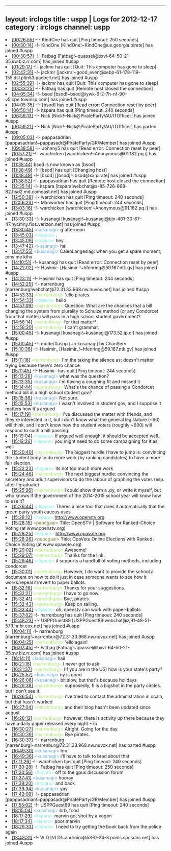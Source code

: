 
---
layout: irclogs
title : uspp | Logs for 2012-12-17
category : irclogs
channel: uspp
---
<li class="logitem"><a href="#00:26:55" name="00:26:55" class="time">[00:26:55]</a> -!- <span class="quit">KindOne</span> has quit [Ping timeout: 250 seconds] </li>
<li class="logitem"><a href="#00:30:14" name="00:30:14" class="time">[00:30:14]</a> -!- <span class="join">KindOne</span> [KindOne!~KindOne@us.georgia.pirate] has joined #uspp </li>
<li class="logitem"><a href="#00:30:57" name="00:30:57" class="time">[00:30:57]</a> -!- <span class="join">Fatbag</span> [Fatbag!~quassel@bxvl-64-50-21-35.sw.biz.rr.com] has joined #uspp </li>
<li class="logitem"><a href="#01:29:17" name="01:29:17" class="time">[01:29:17]</a> -!- <span class="quit">jackmr</span> has quit [Quit: This computer has gone to sleep] </li>
<li class="logitem"><a href="#02:42:31" name="02:42:31" class="time">[02:42:31]</a> -!- <span class="join">jackmr</span> [jackmr!~good_even@xebp-61-178-119-155.dsl.pltn53.pacbell.net] has joined #uspp </li>
<li class="logitem"><a href="#02:55:39" name="02:55:39" class="time">[02:55:39]</a> -!- <span class="quit">jackmr</span> has quit [Quit: This computer has gone to sleep] </li>
<li class="logitem"><a href="#03:33:25" name="03:33:25" class="time">[03:33:25]</a> -!- <span class="quit">Fatbag</span> has quit [Remote host closed the connection] </li>
<li class="logitem"><a href="#04:05:34" name="04:05:34" class="time">[04:05:34]</a> -!- <span class="join">bsod</span> [bsod!~bsod@iywk-6-2-7h-nf-90-v5.cpe.townisp.com] has joined #uspp </li>
<li class="logitem"><a href="#04:05:35" name="04:05:35" class="time">[04:05:35]</a> -!- <span class="quit">[bsod]</span> has quit [Read error: Connection reset by peer] </li>
<li class="logitem"><a href="#06:50:14" name="06:50:14" class="time">[06:50:14]</a> -!- <span class="quit">itspara</span> has quit [Ping timeout: 240 seconds] </li>
<li class="logitem"><a href="#06:59:13" name="06:59:13" class="time">[06:59:13]</a> -!- <span class="join">Nick</span> [Nick!~Nick@PirateParty/AU/ITOfficer] has joined #uspp </li>
<li class="logitem"><a href="#06:59:21" name="06:59:21" class="time">[06:59:21]</a> -!- <span class="part">Nick</span> [Nick!~Nick@PirateParty/AU/ITOfficer] has parted #uspp </li>
<li class="logitem"><a href="#09:05:03" name="09:05:03" class="time">[09:05:03]</a> -!- <span class="join">pappasadrian</span> [pappasadrian!~pappasadr@PirateParty/GR/Member] has joined #uspp </li>
<li class="logitem"><a href="#09:38:58" name="09:38:58" class="time">[09:38:58]</a> -!- <span class="quit">Johnny5</span> has quit [Read error: Connection reset by peer] </li>
<li class="logitem"><a href="#10:57:21" name="10:57:21" class="time">[10:57:21]</a> -!- <span class="join">warchicken</span> [warchicken!~Anonymous@91.182.pq.i] has joined #uspp </li>
<li class="logitem"><a href="#11:38:44" name="11:38:44" class="time">[11:38:44]</a> <span class="nick">bsod</span> is now known as <span class="nick">[bsod]</span> </li>
<li class="logitem"><a href="#11:38:49" name="11:38:49" class="time">[11:38:49]</a> -!- <span class="quit">[bsod]</span> has quit [Changing host] </li>
<li class="logitem"><a href="#11:38:49" name="11:38:49" class="time">[11:38:49]</a> -!- <span class="join">[bsod]</span> [[bsod]!~bsod@xx.pirate] has joined #uspp </li>
<li class="logitem"><a href="#11:38:52" name="11:38:52" class="time">[11:38:52]</a> -!- <span class="quit">pappasadrian</span> has quit [Remote host closed the connection] </li>
<li class="logitem"><a href="#12:35:14" name="12:35:14" class="time">[12:35:14]</a> -!- <span class="join">itspara</span> [itspara!webchat@s-85-726-668-82.hsd2.md.comcast.net] has joined #uspp </li>
<li class="logitem"><a href="#12:50:38" name="12:50:38" class="time">[12:50:38]</a> -!- <span class="quit">warchicken</span> has quit [Ping timeout: 240 seconds] </li>
<li class="logitem"><a href="#12:56:23" name="12:56:23" class="time">[12:56:23]</a> -!- <span class="quit">Manworker</span> has quit [Ping timeout: 244 seconds] </li>
<li class="logitem"><a href="#13:03:16" name="13:03:16" class="time">[13:03:16]</a> -!- <span class="join">warchicken</span> [warchicken!~Anonymous@91.182.pq.i] has joined #uspp </li>
<li class="logitem"><a href="#13:30:33" name="13:30:33" class="time">[13:30:33]</a> -!- <span class="join">kusanagi</span> [kusanagi!~kusanagi@tijn-401-30-67-47.nycmny.fios.verizon.net] has joined #uspp </li>
<li class="logitem"><a href="#13:30:45" name="13:30:45" class="time">[13:30:45]</a> <span class="person" style="color:#6aace3">&lt;kusanagi&gt;</span> g'afternoon </li>
<li class="logitem"><a href="#13:45:03" name="13:45:03" class="time">[13:45:03]</a> <span class="person" style="color:#7deee6">&lt;itspara&gt;</span> . </li>
<li class="logitem"><a href="#13:45:09" name="13:45:09" class="time">[13:45:09]</a> <span class="person" style="color:#7deee6">&lt;itspara&gt;</span> hey </li>
<li class="logitem"><a href="#13:47:42" name="13:47:42" class="time">[13:47:42]</a> <span class="person" style="color:#6aace3">&lt;kusanagi&gt;</span> hai </li>
<li class="logitem"><a href="#13:47:55" name="13:47:55" class="time">[13:47:55]</a> <span class="person" style="color:#6aace3">&lt;kusanagi&gt;</span> CalebLangeslag: when you get a spare moment, pms me kthx </li>
<li class="logitem"><a href="#14:10:51" name="14:10:51" class="time">[14:10:51]</a> -!- <span class="quit">kusanagi</span> has quit [Read error: Connection reset by peer] </li>
<li class="logitem"><a href="#14:22:02" name="14:22:02" class="time">[14:22:02]</a> -!- <span class="join">Hasimir-</span> [Hasimir-!~hfenring@59.167.ntk.gv] has joined #uspp </li>
<li class="logitem"><a href="#14:23:11" name="14:23:11" class="time">[14:23:11]</a> -!- <span class="quit">Hasimir</span> has quit [Ping timeout: 244 seconds] </li>
<li class="logitem"><a href="#14:52:25" name="14:52:25" class="time">[14:52:25]</a> -!- <span class="join">narrenburg</span> [narrenburg!webchat@72.31.33.968.nw.nuvox.net] has joined #uspp </li>
<li class="logitem"><a href="#14:53:33" name="14:53:33" class="time">[14:53:33]</a> <span class="person" style="color:#a8ec6e">&lt;narrenburg&gt;</span> 'ello pirates </li>
<li class="logitem"><a href="#14:54:33" name="14:54:33" class="time">[14:54:33]</a> <span class="person" style="color:#7deee6">&lt;itspara&gt;</span> hello </li>
<li class="logitem"><a href="#14:57:09" name="14:57:09" class="time">[14:57:09]</a> <span class="person" style="color:#a8ec6e">&lt;narrenburg&gt;</span> Question: What are the chances that a bill changing the system from plurality to Schulze method (or any Condorcet from that matter) will pass in a high school student government? </li>
<li class="logitem"><a href="#14:58:14" name="14:58:14" class="time">[14:58:14]</a> <span class="person" style="color:#a8ec6e">&lt;narrenburg&gt;</span> for that matter* </li>
<li class="logitem"><a href="#14:58:20" name="14:58:20" class="time">[14:58:20]</a> <span class="person" style="color:#a8ec6e">&lt;narrenburg&gt;</span> I can't grammar. </li>
<li class="logitem"><a href="#15:00:45" name="15:00:45" class="time">[15:00:45]</a> -!- <span class="join">kusanagi</span> [kusanagi!~kusanagi@173.52.ip.ol] has joined #uspp </li>
<li class="logitem"><a href="#15:00:45" name="15:00:45" class="time">[15:00:45]</a> -!- mode/<span class="mode">#uspp</span> [+o kusanagi] by ChanServ </li>
<li class="logitem"><a href="#15:10:36" name="15:10:36" class="time">[15:10:36]</a> -!- <span class="join">Hasimir_</span> [Hasimir_!~hfenring@59.167.ntk.gv] has joined #uspp </li>
<li class="logitem"><a href="#15:11:18" name="15:11:18" class="time">[15:11:18]</a> <span class="person" style="color:#a8ec6e">&lt;narrenburg&gt;</span> I'm the taking the silence as: doesn't matter trying because there's zero chance. </li>
<li class="logitem"><a href="#15:11:45" name="15:11:45" class="time">[15:11:45]</a> -!- <span class="quit">Hasimir-</span> has quit [Ping timeout: 244 seconds] </li>
<li class="logitem"><a href="#15:13:26" name="15:13:26" class="time">[15:13:26]</a> <span class="person" style="color:#6aace3">&lt;kusanagi&gt;</span> what was the question? </li>
<li class="logitem"><a href="#15:13:35" name="15:13:35" class="time">[15:13:35]</a> <span class="person" style="color:#6aace3">&lt;kusanagi&gt;</span> i'm having a coughing fit and missed it </li>
<li class="logitem"><a href="#15:14:44" name="15:14:44" class="time">[15:14:44]</a> <span class="person" style="color:#a8ec6e">&lt;narrenburg&gt;</span> What's the chance of passing a Condorcet method bill in a high school student gov.? </li>
<li class="logitem"><a href="#15:15:36" name="15:15:36" class="time">[15:15:36]</a> <span class="person" style="color:#6aace3">&lt;kusanagi&gt;</span> Not sure. </li>
<li class="logitem"><a href="#15:15:53" name="15:15:53" class="time">[15:15:53]</a> <span class="person" style="color:#6aace3">&lt;kusanagi&gt;</span> I wasn't involved in student gov, and I suppose it matters how it's argued </li>
<li class="logitem"><a href="#15:17:19" name="15:17:19" class="time">[15:17:19]</a> <span class="person" style="color:#a8ec6e">&lt;narrenburg&gt;</span> I've discussed the matter with friends, and they're interested in it, but i don't know what the general legislature (~60) will think, and I don't know how the student voters (roughly ~600) will respond to such a bill passing. </li>
<li class="logitem"><a href="#15:19:04" name="15:19:04" class="time">[15:19:04]</a> <span class="person" style="color:#7deee6">&lt;itspara&gt;</span> If argued well enough, it should be accepted well.. </li>
<li class="logitem"><a href="#15:19:26" name="15:19:26" class="time">[15:19:26]</a> <span class="person" style="color:#7deee6">&lt;itspara&gt;</span> you might need to do some campaigning for it as well </li>
<li class="logitem"><a href="#15:20:40" name="15:20:40" class="time">[15:20:40]</a> <span class="person" style="color:#a8ec6e">&lt;narrenburg&gt;</span> The biggest hurdle I have to jump is: convincing the student body to do more work (by ranking candidates) to have a more fair election. </li>
<li class="logitem"><a href="#15:22:23" name="15:22:23" class="time">[15:22:23]</a> <span class="person" style="color:#7deee6">&lt;itspara&gt;</span> its not too much more work </li>
<li class="logitem"><a href="#15:24:46" name="15:24:46" class="time">[15:24:46]</a> <span class="person" style="color:#a8ec6e">&lt;narrenburg&gt;</span> The next biggest hurdle: convincing the secretary and adult supervisors to do the labour of graphing the votes (esp. after I graduate) </li>
<li class="logitem"><a href="#15:25:26" name="15:25:26" class="time">[15:25:26]</a> <span class="person" style="color:#a8ec6e">&lt;narrenburg&gt;</span> I could show them a .py, or write it myself, but who knows if the government of the 2014-2015 school year will know how to use it? </li>
<li class="logitem"><a href="#15:26:44" name="15:26:44" class="time">[15:26:44]</a> <span class="person" style="color:#7deee6">&lt;itspara&gt;</span> Theres a nice tool that does it automatically that the green party youth caucus uses  </li>
<li class="logitem"><a href="#15:28:12" name="15:28:12" class="time">[15:28:12]</a> <span class="person" style="color:#7deee6">&lt;itspara&gt;</span> <a href="http://www.openstv.org/" target="_blank">http://www.openstv.org</a> </li>
<li class="logitem"><a href="#15:28:15" name="15:28:15" class="time">[15:28:15]</a> <span class="person" style="color:#817e41">&lt;papegaai&gt;</span> Title: OpenSTV | Software for Ranked-Choice Voting (at www.openstv.org) </li>
<li class="logitem"><a href="#15:28:25" name="15:28:25" class="time">[15:28:25]</a> <span class="person" style="color:#7deee6">&lt;itspara&gt;</span> <a href="http://www.opavote.org/" target="_blank">http://www.opavote.org</a> </li>
<li class="logitem"><a href="#15:28:26" name="15:28:26" class="time">[15:28:26]</a> <span class="person" style="color:#817e41">&lt;papegaai&gt;</span> Title: OpaVote Online Elections with Ranked-Choice Voting (at www.opavote.org) </li>
<li class="logitem"><a href="#15:29:02" name="15:29:02" class="time">[15:29:02]</a> <span class="person" style="color:#a8ec6e">&lt;narrenburg&gt;</span> Awesome! </li>
<li class="logitem"><a href="#15:29:07" name="15:29:07" class="time">[15:29:07]</a> <span class="person" style="color:#a8ec6e">&lt;narrenburg&gt;</span> Thanks for the link. </li>
<li class="logitem"><a href="#15:29:46" name="15:29:46" class="time">[15:29:46]</a> <span class="person" style="color:#7deee6">&lt;itspara&gt;</span> it supports a handfull of voting methods, including condorcet  </li>
<li class="logitem"><a href="#15:30:01" name="15:30:01" class="time">[15:30:01]</a> <span class="person" style="color:#a8ec6e">&lt;narrenburg&gt;</span> However, I do want to provide the school a document on how to do it just in case someone wants to see how it works/repeal it/revert to paper ballots. </li>
<li class="logitem"><a href="#15:32:16" name="15:32:16" class="time">[15:32:16]</a> <span class="person" style="color:#a8ec6e">&lt;narrenburg&gt;</span> Thanks for your suggestions. </li>
<li class="logitem"><a href="#15:32:21" name="15:32:21" class="time">[15:32:21]</a> <span class="person" style="color:#a8ec6e">&lt;narrenburg&gt;</span> I have to go now. </li>
<li class="logitem"><a href="#15:32:41" name="15:32:41" class="time">[15:32:41]</a> <span class="person" style="color:#a8ec6e">&lt;narrenburg&gt;</span> Bye, pirates. </li>
<li class="logitem"><a href="#15:32:43" name="15:32:43" class="time">[15:32:43]</a> <span class="person" style="color:#a8ec6e">&lt;narrenburg&gt;</span> Keep on sailing. </li>
<li class="logitem"><a href="#15:33:44" name="15:33:44" class="time">[15:33:44]</a> <span class="person" style="color:#7deee6">&lt;itspara&gt;</span> oh, openstv can work with paper-ballots </li>
<li class="logitem"><a href="#15:37:02" name="15:37:02" class="time">[15:37:02]</a> -!- <span class="quit">narrenburg</span> has quit [Ping timeout: 240 seconds] </li>
<li class="logitem"><a href="#15:48:23" name="15:48:23" class="time">[15:48:23]</a> -!- <span class="join">USPPGuest89</span> [USPPGuest89!webchat@zj91-48-51-579.hr.hr.cox.net] has joined #uspp </li>
<li class="logitem"><a href="#16:04:11" name="16:04:11" class="time">[16:04:11]</a> -!- <span class="join">narrenburg</span> [narrenburg!~narrenbur@72.31.33.968.nw.nuvox.net] has joined #uspp </li>
<li class="logitem"><a href="#16:04:25" name="16:04:25" class="time">[16:04:25]</a> <span class="person" style="color:#a8ec6e">&lt;narrenburg&gt;</span> 'ello again! </li>
<li class="logitem"><a href="#16:07:45" name="16:07:45" class="time">[16:07:45]</a> -!- <span class="join">Fatbag</span> [Fatbag!~quassel@bxvl-64-50-21-35.sw.biz.rr.com] has joined #uspp </li>
<li class="logitem"><a href="#16:14:11" name="16:14:11" class="time">[16:14:11]</a> <span class="person" style="color:#6aace3">&lt;kusanagi&gt;</span> haii </li>
<li class="logitem"><a href="#16:21:16" name="16:21:16" class="time">[16:21:16]</a> <span class="person" style="color:#a8ec6e">&lt;narrenburg&gt;</span> I never got to ask: </li>
<li class="logitem"><a href="#16:21:37" name="16:21:37" class="time">[16:21:37]</a> <span class="person" style="color:#a8ec6e">&lt;narrenburg&gt;</span> (If you are in the  US) how is your state's party? </li>
<li class="logitem"><a href="#16:25:57" name="16:25:57" class="time">[16:25:57]</a> <span class="person" style="color:#6aace3">&lt;kusanagi&gt;</span> ny is good </li>
<li class="logitem"><a href="#16:26:06" name="16:26:06" class="time">[16:26:06]</a> <span class="person" style="color:#6aace3">&lt;kusanagi&gt;</span> bit slow, but that's because holidays </li>
<li class="logitem"><a href="#16:26:38" name="16:26:38" class="time">[16:26:38]</a> <span class="person" style="color:#a8ec6e">&lt;narrenburg&gt;</span> supposedly, fl is a bigshot in the party circles. but i don't see it. </li>
<li class="logitem"><a href="#16:26:54" name="16:26:54" class="time">[16:26:54]</a> <span class="person" style="color:#a8ec6e">&lt;narrenburg&gt;</span> i've tried to contact the administration in ocala, but that hasn't worked </li>
<li class="logitem"><a href="#16:27:04" name="16:27:04" class="time">[16:27:04]</a> <span class="person" style="color:#a8ec6e">&lt;narrenburg&gt;</span> and their blog hasn't been updated since august </li>
<li class="logitem"><a href="#16:28:12" name="16:28:12" class="time">[16:28:12]</a> <span class="person" style="color:#a8ec6e">&lt;narrenburg&gt;</span> however, there is activity up there because they have a daily paper released every night ~7p </li>
<li class="logitem"><a href="#16:30:27" name="16:30:27" class="time">[16:30:27]</a> <span class="person" style="color:#a8ec6e">&lt;narrenburg&gt;</span> Alright. Going for the day. </li>
<li class="logitem"><a href="#16:30:36" name="16:30:36" class="time">[16:30:36]</a> <span class="person" style="color:#a8ec6e">&lt;narrenburg&gt;</span> Bye pirates. </li>
<li class="logitem"><a href="#16:30:37" name="16:30:37" class="time">[16:30:37]</a> -!- <span class="part">narrenburg</span> [narrenburg!~narrenbur@72.31.33.968.nw.nuvox.net] has parted #uspp </li>
<li class="logitem"><a href="#16:49:30" name="16:49:30" class="time">[16:49:30]</a> <span class="person" style="color:#6aace3">&lt;kusanagi&gt;</span> hm </li>
<li class="logitem"><a href="#16:49:36" name="16:49:36" class="time">[16:49:36]</a> <span class="person" style="color:#6aace3">&lt;kusanagi&gt;</span> i'll have to talk to brad about that </li>
<li class="logitem"><a href="#17:11:26" name="17:11:26" class="time">[17:11:26]</a> -!- <span class="quit">warchicken</span> has quit [Ping timeout: 240 seconds] </li>
<li class="logitem"><a href="#17:20:28" name="17:20:28" class="time">[17:20:28]</a> -!- <span class="quit">Fatbag</span> has quit [Ping timeout: 250 seconds] </li>
<li class="logitem"><a href="#17:20:56" name="17:20:56" class="time">[17:20:56]</a> <span class="person" style="color:#7deee6">&lt;itspara&gt;</span> off to the gpus discussion forum </li>
<li class="logitem"><a href="#17:37:41" name="17:37:41" class="time">[17:37:41]</a> <span class="person" style="color:#6aace3">&lt;kusanagi&gt;</span> hooray </li>
<li class="logitem"><a href="#17:39:20" name="17:39:20" class="time">[17:39:20]</a> <span class="person" style="color:#7deee6">&lt;itspara&gt;</span> and back </li>
<li class="logitem"><a href="#17:39:34" name="17:39:34" class="time">[17:39:34]</a> <span class="person" style="color:#6aace3">&lt;kusanagi&gt;</span> yay </li>
<li class="logitem"><a href="#17:42:08" name="17:42:08" class="time">[17:42:08]</a> -!- <span class="join">pappasadrian</span> [pappasadrian!~pappasadr@PirateParty/GR/Member] has joined #uspp </li>
<li class="logitem"><a href="#17:55:02" name="17:55:02" class="time">[17:55:02]</a> -!- <span class="quit">USPPGuest89</span> has quit [Ping timeout: 240 seconds] </li>
<li class="logitem"><a href="#18:15:04" name="18:15:04" class="time">[18:15:04]</a> <span class="person" style="color:#6aace3">&lt;kusanagi&gt;</span> brb, food </li>
<li class="logitem"><a href="#18:17:29" name="18:17:29" class="time">[18:17:29]</a> <span class="person" style="color:#7deee6">&lt;itspara&gt;</span> marvin got shot by a vogon </li>
<li class="logitem"><a href="#18:17:34" name="18:17:34" class="time">[18:17:34]</a> <span class="person" style="color:#7deee6">&lt;itspara&gt;</span> poor marvin </li>
<li class="logitem"><a href="#18:29:33" name="18:29:33" class="time">[18:29:33]</a> <span class="person" style="color:#7deee6">&lt;itspara&gt;</span> I need to try getting the book back from the police again </li>
<li class="logitem"><a href="#18:43:31" name="18:43:31" class="time">[18:43:31]</a> -!- <span class="join">VLD</span> [VLD!~androirc@53-0-24-8.pools.spcsdns.net] has joined #uspp </li>


